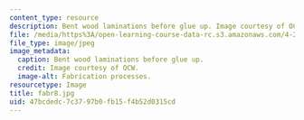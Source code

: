 ```yaml
---
content_type: resource
description: Bent wood laminations before glue up. Image courtesy of OCW.
file: /media/https%3A/open-learning-course-data-rc.s3.amazonaws.com/4-296-furniture-making-spring-2005/47bcdedc7c3797b0fb15f4b52d0315cd_fabr8.jpg
file_type: image/jpeg
image_metadata:
  caption: Bent wood laminations before glue up.
  credit: Image courtesy of OCW.
  image-alt: Fabrication processes.
resourcetype: Image
title: fabr8.jpg
uid: 47bcdedc-7c37-97b0-fb15-f4b52d0315cd
---
```

